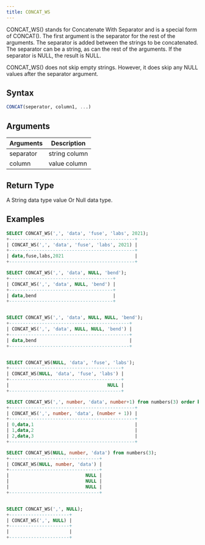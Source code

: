 ```yaml
---
title: CONCAT_WS
---
```


CONCAT_WS() stands for Concatenate With Separator and is a special form of CONCAT(). The first argument is the separator for the rest of the arguments. The separator is added between the strings to be concatenated. The separator can be a string, as can the rest of the arguments. If the separator is NULL, the result is NULL.

CONCAT_WS() does not skip empty strings. However, it does skip any NULL values after the separator argument.

## Syntax

```sql
CONCAT(seperator, column1, ...)
```

## Arguments

| Arguments   | Description   |
| ----------- | ------------- |
| separator   | string column |
| column      | value column  |

## Return Type

A String data type value Or Null data type.

## Examples

```sql
SELECT CONCAT_WS(',', 'data', 'fuse', 'labs', 2021);
+----------------------------------------------+
| CONCAT_WS(',', 'data', 'fuse', 'labs', 2021) |
+----------------------------------------------+
| data,fuse,labs,2021                          |
+----------------------------------------------+

SELECT CONCAT_WS(',', 'data', NULL, 'bend');
+--------------------------------------+
| CONCAT_WS(',', 'data', NULL, 'bend') |
+--------------------------------------+
| data,bend                            |
+--------------------------------------+


SELECT CONCAT_WS(',', 'data', NULL, NULL, 'bend');
+--------------------------------------------+
| CONCAT_WS(',', 'data', NULL, NULL, 'bend') |
+--------------------------------------------+
| data,bend                                  |
+--------------------------------------------+


SELECT CONCAT_WS(NULL, 'data', 'fuse', 'labs');
+-----------------------------------------+
| CONCAT_WS(NULL, 'data', 'fuse', 'labs') |
+-----------------------------------------+
|                                    NULL |
+-----------------------------------------+

SELECT CONCAT_WS(',', number, 'data', number+1) from numbers(3) order by number;
+----------------------------------------------+
| CONCAT_WS(',', number, 'data', (number + 1)) |
+----------------------------------------------+
| 0,data,1                                     |
| 1,data,2                                     |
| 2,data,3                                     |
+----------------------------------------------+

SELECT CONCAT_WS(NULL, number, 'data') from numbers(3);
+---------------------------------+
| CONCAT_WS(NULL, number, 'data') |
+---------------------------------+
|                            NULL |
|                            NULL |
|                            NULL |
+---------------------------------+


SELECT CONCAT_WS(',', NULL);
+----------------------+
| CONCAT_WS(',', NULL) |
+----------------------+
|                      |
+----------------------+
```
